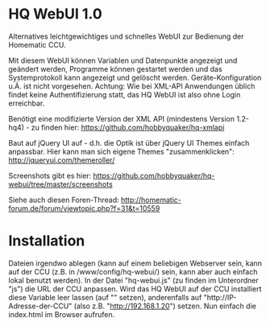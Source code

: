 HQ WebUI 1.0
============
Alternatives leichtgewichtiges und schnelles WebUI zur Bedienung der Homematic CCU.

Mit diesem WebUI können Variablen und Datenpunkte angezeigt und geändert werden, Programme können gestartet werden und das Systemprotokoll kann angezeigt und gelöscht werden. Geräte-Konfiguration u.Ä. ist nicht vorgesehen. Achtung: Wie bei XML-API Anwendungen üblich findet keine Authentifizierung statt, das HQ WebUI ist also ohne Login erreichbar.

Benötigt eine modifizierte Version der XML API (mindestens Version 1.2-hq4) - zu finden hier: https://github.com/hobbyquaker/hq-xmlapi

Baut auf jQuery UI auf - d.h. die Optik ist über jQuery UI Themes einfach anpassbar. Hier kann man sich eigene Themes "zusammenklicken": http://jqueryui.com/themeroller/

Screenshots gibt es hier: https://github.com/hobbyquaker/hq-webui/tree/master/screenshots

Siehe auch diesen Foren-Thread: http://homematic-forum.de/forum/viewtopic.php?f=31&t=10559

Installation
============
Dateien irgendwo ablegen (kann auf einem beliebigen Webserver sein, kann auf der CCU (z.B. in /www/config/hq-webui/) sein, kann aber auch einfach lokal benutzt werden).
In der Datei "hq-webui.js" (zu finden im Unterordner "js") die URL der CCU anpassen. Wird das HQ WebUI auf der CCU installiert diese Variable leer lassen (auf "" setzen), anderenfalls auf "http://IP-Adresse-der-CCU" (also z.B. "http://192.168.1.20") setzen. Nun einfach die index.html im Browser aufrufen.

